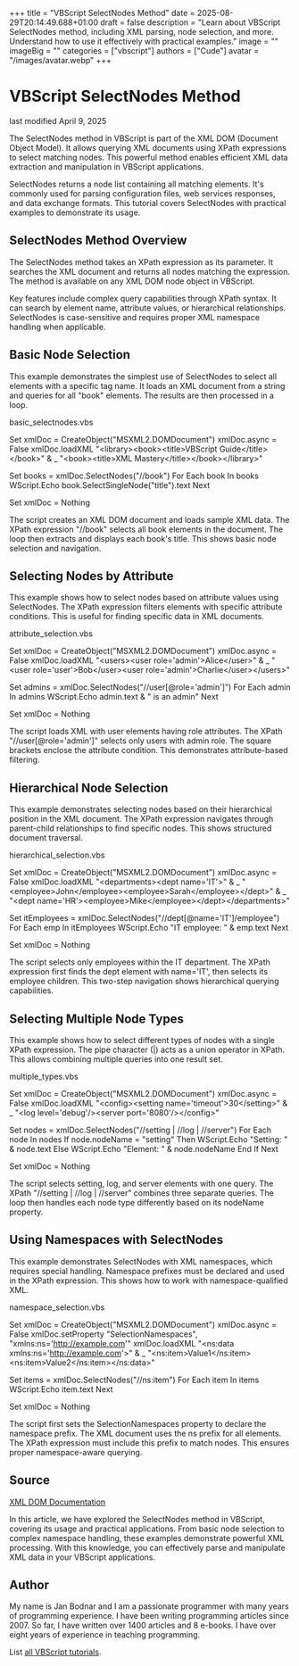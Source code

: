+++
title = "VBScript SelectNodes Method"
date = 2025-08-29T20:14:49.688+01:00
draft = false
description = "Learn about VBScript SelectNodes method, including XML parsing, node selection, and more. Understand how to use it effectively with practical examples."
image = ""
imageBig = ""
categories = ["vbscript"]
authors = ["Cude"]
avatar = "/images/avatar.webp"
+++

# VBScript SelectNodes Method

last modified April 9, 2025

The SelectNodes method in VBScript is part of the XML DOM (Document
Object Model). It allows querying XML documents using XPath expressions to
select matching nodes. This powerful method enables efficient XML data
extraction and manipulation in VBScript applications.

SelectNodes returns a node list containing all matching elements.
It's commonly used for parsing configuration files, web services responses, and
data exchange formats. This tutorial covers SelectNodes with
practical examples to demonstrate its usage.

## SelectNodes Method Overview

The SelectNodes method takes an XPath expression as its parameter.
It searches the XML document and returns all nodes matching the expression. The
method is available on any XML DOM node object in VBScript.

Key features include complex query capabilities through XPath syntax. It can
search by element name, attribute values, or hierarchical relationships.
SelectNodes is case-sensitive and requires proper XML namespace
handling when applicable.

## Basic Node Selection

This example demonstrates the simplest use of SelectNodes to select
all elements with a specific tag name. It loads an XML document from a string
and queries for all "book" elements. The results are then processed in a loop.

basic_selectnodes.vbs
  

Set xmlDoc = CreateObject("MSXML2.DOMDocument")
xmlDoc.async = False
xmlDoc.loadXML "&lt;library&gt;&lt;book&gt;&lt;title&gt;VBScript Guide&lt;/title&gt;&lt;/book&gt;" &amp; _
               "&lt;book&gt;&lt;title&gt;XML Mastery&lt;/title&gt;&lt;/book&gt;&lt;/library&gt;"

Set books = xmlDoc.SelectNodes("//book")
For Each book In books
    WScript.Echo book.SelectSingleNode("title").text
Next

Set xmlDoc = Nothing

The script creates an XML DOM document and loads sample XML data. The XPath
expression "//book" selects all book elements in the document. The loop then
extracts and displays each book's title. This shows basic node selection and
navigation.

## Selecting Nodes by Attribute

This example shows how to select nodes based on attribute values using
SelectNodes. The XPath expression filters elements with specific
attribute conditions. This is useful for finding specific data in XML documents.

attribute_selection.vbs
  

Set xmlDoc = CreateObject("MSXML2.DOMDocument")
xmlDoc.async = False
xmlDoc.loadXML "&lt;users&gt;&lt;user role='admin'&gt;Alice&lt;/user&gt;" &amp; _
               "&lt;user role='user'&gt;Bob&lt;/user&gt;&lt;user role='admin'&gt;Charlie&lt;/user&gt;&lt;/users&gt;"

Set admins = xmlDoc.SelectNodes("//user[@role='admin']")
For Each admin In admins
    WScript.Echo admin.text &amp; " is an admin"
Next

Set xmlDoc = Nothing

The script loads XML with user elements having role attributes. The XPath
"//user[@role='admin']" selects only users with admin role. The square brackets
enclose the attribute condition. This demonstrates attribute-based filtering.

## Hierarchical Node Selection

This example demonstrates selecting nodes based on their hierarchical position
in the XML document. The XPath expression navigates through parent-child
relationships to find specific nodes. This shows structured document traversal.

hierarchical_selection.vbs
  

Set xmlDoc = CreateObject("MSXML2.DOMDocument")
xmlDoc.async = False
xmlDoc.loadXML "&lt;departments&gt;&lt;dept name='IT'&gt;" &amp; _
               "&lt;employee&gt;John&lt;/employee&gt;&lt;employee&gt;Sarah&lt;/employee&gt;&lt;/dept&gt;" &amp; _
               "&lt;dept name='HR'&gt;&lt;employee&gt;Mike&lt;/employee&gt;&lt;/dept&gt;&lt;/departments&gt;"

Set itEmployees = xmlDoc.SelectNodes("//dept[@name='IT']/employee")
For Each emp In itEmployees
    WScript.Echo "IT employee: " &amp; emp.text
Next

Set xmlDoc = Nothing

The script selects only employees within the IT department. The XPath expression
first finds the dept element with name='IT', then selects its employee children.
This two-step navigation shows hierarchical querying capabilities.

## Selecting Multiple Node Types

This example shows how to select different types of nodes with a single XPath
expression. The pipe character (|) acts as a union operator in XPath. This
allows combining multiple queries into one result set.

multiple_types.vbs
  

Set xmlDoc = CreateObject("MSXML2.DOMDocument")
xmlDoc.async = False
xmlDoc.loadXML "&lt;config&gt;&lt;setting name='timeout'&gt;30&lt;/setting&gt;" &amp; _
               "&lt;log level='debug'/&gt;&lt;server port='8080'/&gt;&lt;/config&gt;"

Set nodes = xmlDoc.SelectNodes("//setting | //log | //server")
For Each node In nodes
    If node.nodeName = "setting" Then
        WScript.Echo "Setting: " &amp; node.text
    Else
        WScript.Echo "Element: " &amp; node.nodeName
    End If
Next

Set xmlDoc = Nothing

The script selects setting, log, and server elements with one query. The XPath
"//setting | //log | //server" combines three separate queries. The loop then
handles each node type differently based on its nodeName property.

## Using Namespaces with SelectNodes

This example demonstrates SelectNodes with XML namespaces, which
requires special handling. Namespace prefixes must be declared and used in the
XPath expression. This shows how to work with namespace-qualified XML.

namespace_selection.vbs
  

Set xmlDoc = CreateObject("MSXML2.DOMDocument")
xmlDoc.async = False
xmlDoc.setProperty "SelectionNamespaces", "xmlns:ns='http://example.com'"
xmlDoc.loadXML "&lt;ns:data xmlns:ns='http://example.com'&gt;" &amp; _
               "&lt;ns:item&gt;Value1&lt;/ns:item&gt;&lt;ns:item&gt;Value2&lt;/ns:item&gt;&lt;/ns:data&gt;"

Set items = xmlDoc.SelectNodes("//ns:item")
For Each item In items
    WScript.Echo item.text
Next

Set xmlDoc = Nothing

The script first sets the SelectionNamespaces property to declare the namespace
prefix. The XML document uses the ns prefix for all elements. The XPath
expression must include this prefix to match nodes. This ensures proper
namespace-aware querying.

## Source

[XML DOM Documentation](https://learn.microsoft.com/en-us/previous-versions/windows/internet-explorer/ie-developer/scripting-articles/ms757846(v=vs.84))

In this article, we have explored the SelectNodes method in VBScript,
covering its usage and practical applications. From basic node selection to
complex namespace handling, these examples demonstrate powerful XML processing.
With this knowledge, you can effectively parse and manipulate XML data in your
VBScript applications.

## Author

My name is Jan Bodnar and I am a passionate programmer with many years of
programming experience. I have been writing programming articles since 2007. So
far, I have written over 1400 articles and 8 e-books. I have over eight years of
experience in teaching programming.

List [all VBScript tutorials](/vbscript/).